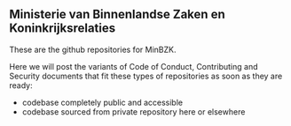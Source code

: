 ## Ministerie van Binnenlandse Zaken en Koninkrijksrelaties

These are the github repositories for MinBZK.

Here we will post the variants of Code of Conduct, Contributing and Security documents that fit these types of repositories as soon as they are ready:

- codebase completely public and accessible
- codebase sourced from private repository here or elsewhere
